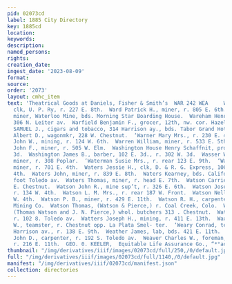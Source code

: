 ```yaml
---
pid: 02073cd
label: 1885 City Directory
key: 1885cd
location: 
keywords: 
description: 
named_persons: 
rights: 
creation_date: 
ingest_date: '2023-08-09'
format: 
source: 
order: '2073'
layout: cmhc_item
text: 'Theatrical Goods at Daniels, Fisher & Smith’s  WAR 242 WEA     Ward John F.,
  clk, U. P. Ry, r. 227 E. 8th.  Ward Patrick H., miner, r. 805 E. 6th.  Ward Peter,
  miner, Waterloo Mine, bds. Morning Star Boarding House.  Wareham Henry, miner, r.
  306 N. Leiter av.  Warfield Benjamin F., grocer, 12th, nw. cor. Hazel.  WARFIELD
  SAMUEL J., cigars and tobacco, 314 Harrison ay., bds. Tabor Grand Hotel.  Warner
  Albert D., wagonmkr, 228 W. Chestnut.  ‘Warner Mary Mrs., r. 230 E. 4th.  Warren
  John W., mining, r. 124 W. 6th.  Warren William, miner, r. 533 E. 5th.  ‘Wartman
  John F., miner, r. 505 W. Elm.  Washington House Henry Schaffnit, prop’r, 141 E.
  3d.  Washington James B., barber, 102 E. 3d., r. 302 W. 3d.  Wasser William J.,
  miner, r. 308 Poplar.  ‘Waterman Susie Mrs., r. rear 123 E. 9th.  ‘Waters Henry,
  miner, r. 701 E. 4th.  Waters Jessie H., clk, D. & R. G. Express, 106 and 108 W.
  4th.  Waters John, miner, r. 839 E. 8th.  Waters Kearney, bds. California Gulch,
  foot Toledo av.  Waters Thomas, miner, r. head E. 7th.  Watson Carrie Miss, r. 1203
  E. Chestnut.  Watson John R., mine sup’t, r. 326 E. 6th.  Watson Joseph, mining,
  r. 134 W. 4th.  Watson L. M. Mrs., r. rear 187 W. Front.  Watson Nellie Mrs., r.119
  W. 4th.  Watson P. B., miner, r. 429 E. 11th.  Watson R. H., carpenter, R. E. Lee
  Mining Co.  Watson Thomas, (Watson & Pierce,) r. Coal Creek, Colo.  Watson & Pierce,
  (Thomas Watson and J. N. Pierce,) whol. butchers 313 . Chestnut.  Watt Job, miner,
  r. 102 8. Toledo av.  Watters Joseph H., mining, r. 411 E. 13th.  Waxham Charles
  W., teamster, r. Chestnut opp. La Plata Smel- ter.  ‘Weary Conrad, teamster, 6194
  Harrison av., r. 138 E. 9th.  Weather James, lab, bds. 421 E. 11th.  Weatherbee
  John D., carpenter, r. 192 S. Toledo av.  Weaver Charles W., foreman, S. P. Gutshall,
  r. 216 E. 11th.  GEO. 0. KEELER,  Equitable Life Assurance Go., “*°acenr:    '
thumbnail: "/img/derivatives/iiif/images/02073cd/full/250,/0/default.jpg"
full: "/img/derivatives/iiif/images/02073cd/full/1140,/0/default.jpg"
manifest: "/img/derivatives/iiif/02073cd/manifest.json"
collection: directories
---
```


